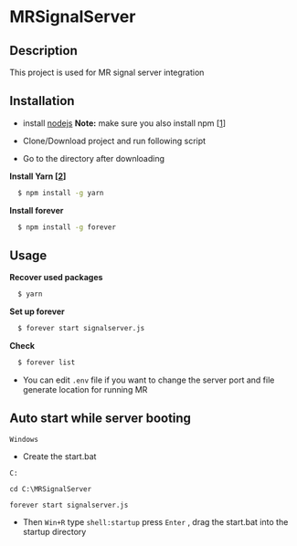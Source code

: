# MRSignalServer

## Description
This project is used for MR signal server integration

## Installation
*	install [nodejs][0] **Note:** make sure you also install npm [[1]]

*	Clone/Download project and run following script

*	Go to the directory after downloading

**Install Yarn [[2]]**

``` bash
  $ npm install -g yarn
```

**Install forever**

``` bash
  $ npm install -g forever
```

## Usage

**Recover used packages**

``` bash
  $ yarn
```

**Set up forever**

``` bash
  $ forever start signalserver.js
```

**Check**

``` bash
  $ forever list
```

*	You can edit `.env` file if you want to change the server port and file generate location for running MR 

## Auto start while server booting

`Windows`

* Create the start.bat
```
C:

cd C:\MRSignalServer

forever start signalserver.js
```

* Then `Win+R` type `shell:startup` press `Enter` , drag the start.bat into the startup directory


[0]: https://nodejs.org/en/
[1]: https://www.npmjs.com/
[2]: https://yarnpkg.com/lang/en/
